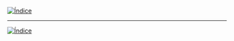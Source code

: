 [![Índice](https://img.shields.io/badge/_Volver_al_Índice--badge&logo=house&logoColor=white)](index.html)


































---

[![Índice](https://img.shields.io/badge/_Volver_al_Índice--badge&logo=house&logoColor=white)](README.md)